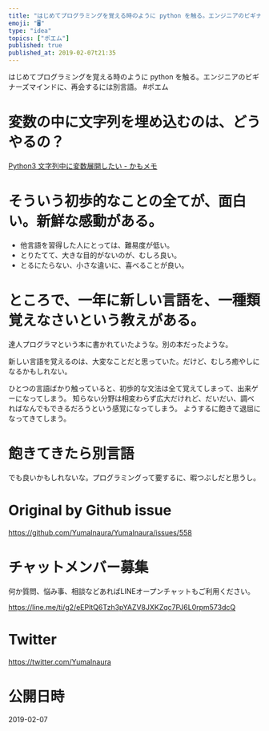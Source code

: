 ```yaml
---
title: "はじめてプログラミングを覚える時のように python を触る。エンジニアのビギナーズマインドに、再会するには別言語。 #ポエム"
emoji: "🖥"
type: "idea"
topics: ["ポエム"]
published: true
published_at: 2019-02-07t21:35
---
```


はじめてプログラミングを覚える時のように python を触る。エンジニアのビギナーズマインドに、再会するには別言語。 #ポエム

# 変数の中に文字列を埋め込むのは、どうやるの？

[Python3 文字列中に変数展開したい - かもメモ](https://chaika.hatenablog.com/entry/2018/08/16/090000)

# そういう初歩的なことの全てが、面白い。新鮮な感動がある。

- 他言語を習得した人にとっては、難易度が低い。
- とりたてて、大きな目的がないのが、むしろ良い。
- とるにたらない、小さな違いに、喜べることが良い。

# ところで、一年に新しい言語を、一種類覚えなさいという教えがある。

達人プログラマという本に書かれていたような。別の本だったような。

新しい言語を覚えるのは、大変なことだと思っていた。だけど、むしろ癒やしになるかもしれない。

ひとつの言語ばかり触っていると、初歩的な文法は全て覚えてしまって、出来ゲーになってしまう。
知らない分野は相変わらず広大だけれど、だいだい、調べればなんでもできるだろうという感覚になってしまう。
ようするに飽きて退屈になってきてしまう。

# 飽きてきたら別言語

でも良いかもしれないな。プログラミングって要するに、暇つぶしだと思うし。

# Original by Github issue

https://github.com/YumaInaura/YumaInaura/issues/558








<!-- Update From Qiita API -->

# チャットメンバー募集


何か質問、悩み事、相談などあればLINEオープンチャットもご利用ください。

https://line.me/ti/g2/eEPltQ6Tzh3pYAZV8JXKZqc7PJ6L0rpm573dcQ





# Twitter


https://twitter.com/YumaInaura


<!-- Update From Qiita API -->



# 公開日時

2019-02-07

